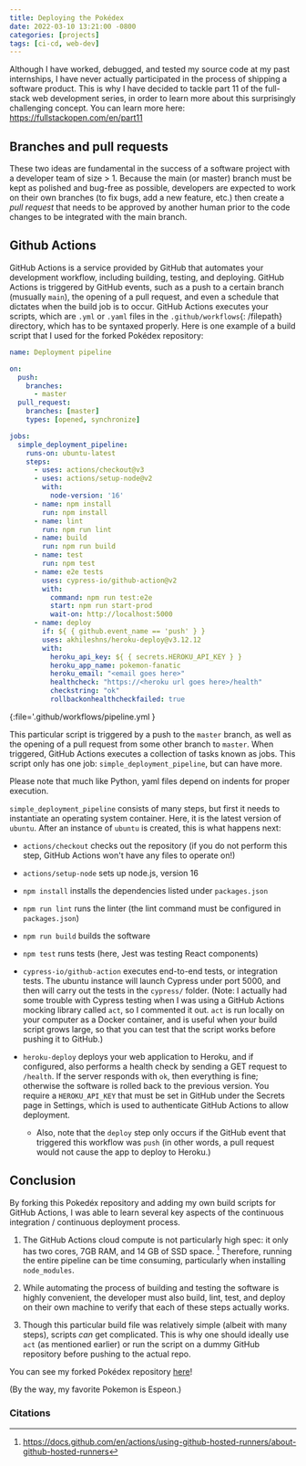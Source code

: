 ```yaml
---
title: Deploying the Pokédex
date: 2022-03-10 13:21:00 -0800
categories: [projects]
tags: [ci-cd, web-dev]
---
```

Although I have worked, debugged, and tested my source code at my past internships, I have never actually participated in the process of shipping a software product. This is why I have decided to tackle part 11 of the full-stack web development series, in order to learn more about this surprisingly challenging concept. You can learn more here: <https://fullstackopen.com/en/part11>

## Branches and pull requests

These two ideas are fundamental in the success of a software project with a developer team of size > 1. Because the main (or master) branch must be kept as polished and bug-free as possible, developers are expected to work on their own branches (to fix bugs, add a new feature, etc.) then create a *pull request* that needs to be approved by another human prior to the code changes to be integrated with the main branch.

## Github Actions

GitHub Actions is a service provided by GitHub that automates your development workflow, including building, testing, and deploying. GitHub Actions is triggered by GitHub events, such as a push to a certain branch (musually `main`), the opening of a pull request, and even a schedule that dictates when the build job is to occur. GitHub Actions executes your scripts, which are `.yml` or `.yaml` files in the `.github/workflows`{: /filepath} directory, which has to be syntaxed properly. Here is one example of a build script that I used for the forked Pokédex repository:

```yaml
name: Deployment pipeline

on:
  push:
    branches:
      - master
  pull_request:
    branches: [master]
    types: [opened, synchronize]

jobs:
  simple_deployment_pipeline:
    runs-on: ubuntu-latest
    steps:
      - uses: actions/checkout@v3
      - uses: actions/setup-node@v2
        with:
          node-version: '16'
      - name: npm install
        run: npm install
      - name: lint
        run: npm run lint
      - name: build
        run: npm run build
      - name: test
        run: npm test
      - name: e2e tests
        uses: cypress-io/github-action@v2
        with:
          command: npm run test:e2e
          start: npm run start-prod
          wait-on: http://localhost:5000
      - name: deploy
        if: ${ { github.event_name == 'push' } }
        uses: akhileshns/heroku-deploy@v3.12.12
        with:
          heroku_api_key: ${ { secrets.HEROKU_API_KEY } }
          heroku_app_name: pokemon-fanatic
          heroku_email: "<email goes here>"
          healthcheck: "https://<heroku url goes here>/health"
          checkstring: "ok"
          rollbackonhealthcheckfailed: true
```
{:file='.github/workflows/pipeline.yml }

This particular script is triggered by a push to the `master` branch, as well as the opening of a pull request from some other branch to `master`. When triggered, GitHub Actions executes a collection of tasks known as jobs. This script only has one job: `simple_deployment_pipeline`, but can have more.

Please note that much like Python, yaml files depend on indents for proper execution.

`simple_deployment_pipeline` consists of many steps, but first it needs to instantiate an operating system container. Here, it is the latest version of `ubuntu`. After an instance of `ubuntu` is created, this is what happens next:

* `actions/checkout` checks out the repository (if you do not perform this step, GitHub Actions won't have any files to operate on!)

* `actions/setup-node` sets up node.js, version 16

* `npm install` installs the dependencies listed under `packages.json`

* `npm run lint` runs the linter (the lint command must be configured in `packages.json`)

* `npm run build` builds the software

* `npm test` runs tests (here, Jest was testing React components)

* `cypress-io/github-action` executes end-to-end tests, or integration tests. The ubuntu instance will launch Cypress under port 5000, and then will carry out the tests in the `cypress/` folder. (Note: I actually had some trouble with Cypress testing when I was using a GitHub Actions mocking library called `act`, so I commented it out. `act` is run locally on your computer as a Docker container, and is useful when your build script grows large, so that you can test that the script works before pushing it to GitHub.)

* `heroku-deploy` deploys your web application to Heroku, and if configured, also performs a health check by sending a GET request to `/health`. If the server responds with `ok`, then everything is fine; otherwise the software is rolled back to the previous version. You require a `HEROKU_API_KEY` that must be set in GitHub under the Secrets page in Settings, which is used to authenticate GitHub Actions to allow deployment.

  * Also, note that the `deploy` step only occurs if the GitHub event that triggered this workflow was `push` (in other words, a pull request would not cause the app to deploy to Heroku.)

## Conclusion

By forking this Pokedéx repository and adding my own build scripts for GitHub Actions, I was able to learn several key aspects of the continuous integration / continuous deployment process.

1. The GitHub Actions cloud compute is not particularly high spec: it only has two cores, 7GB RAM, and 14 GB of SSD space. [^1] Therefore, running the entire pipeline can be time consuming, particularly when installing `node_modules`.

2. While automating the process of building and testing the software is highly convenient, the developer must also build, lint, test, and deploy on their own machine to verify that each of these steps actually works.

3. Though this particular build file was relatively simple (albeit with many steps), scripts *can* get complicated. This is why one should ideally use `act` (as mentioned earlier) or run the script on a dummy GitHub repository before pushing to the actual repo.

You can see my forked Pokédex repository [here](https://github.com/luminouslily35/full-stack-open-pokedex/)!

(By the way, my favorite Pokemon is Espeon.)

### Citations

[^1]: https://docs.github.com/en/actions/using-github-hosted-runners/about-github-hosted-runners
